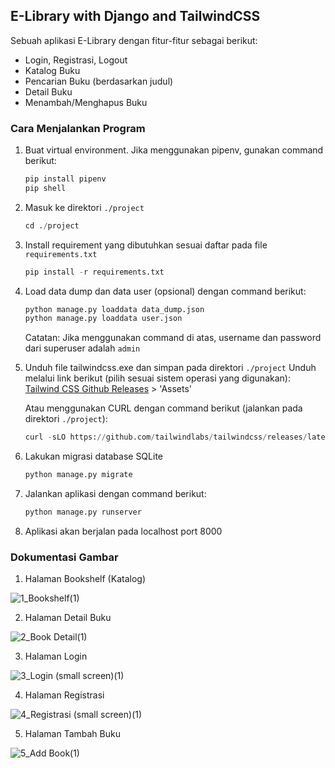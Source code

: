 ## E-Library with Django and TailwindCSS
Sebuah aplikasi E-Library dengan fitur-fitur sebagai berikut:
- Login, Registrasi, Logout
- Katalog Buku
- Pencarian Buku (berdasarkan judul)
- Detail Buku
- Menambah/Menghapus Buku

### Cara Menjalankan Program
1. Buat virtual environment. Jika menggunakan pipenv, gunakan command berikut:
    ```python
    pip install pipenv
    pip shell
    ```

2. Masuk ke direktori `./project`
    ```python
    cd ./project
    ```

3. Install requirement yang dibutuhkan sesuai daftar pada file `requirements.txt`
    ```python
    pip install -r requirements.txt
    ```

4. Load data dump dan data user (opsional) dengan command berikut:
    ```python
    python manage.py loaddata data_dump.json
    python manage.py loaddata user.json
    ```
    Catatan:
    Jika menggunakan command di atas, username dan password dari superuser adalah `admin`

5. Unduh file tailwindcss.exe dan simpan pada direktori `./project`
    Unduh melalui link berikut (pilih sesuai sistem operasi yang digunakan):
    [Tailwind CSS Github Releases](https://github.com/tailwindlabs/tailwindcss/releases/tag/v3.4.1) > 'Assets'

    Atau menggunakan CURL dengan command berikut (jalankan pada direktori `./project`):
    ```python
    curl -sLO https://github.com/tailwindlabs/tailwindcss/releases/latest/download/<the_file_name_for_your_os>

    ```

6. Lakukan migrasi database SQLite
    ```python
    python manage.py migrate
    ```

7. Jalankan aplikasi dengan command berikut:
    ```python
    python manage.py runserver
    ```

8. Aplikasi akan berjalan pada localhost port 8000

### Dokumentasi Gambar
1. Halaman Bookshelf (Katalog)

![1_Bookshelf(1)](https://github.com/user-attachments/assets/4852c521-9c2e-49a7-b52b-0a30344c0f86)


2. Halaman Detail Buku

![2_Book Detail(1)](https://github.com/user-attachments/assets/05fe3084-77ad-446f-9f04-474b77d388cc)


3. Halaman Login

![3_Login (small screen)(1)](https://github.com/user-attachments/assets/6fc28478-047d-4e96-80f9-0a804710007e)


4. Halaman Registrasi

![4_Registrasi (small screen)(1)](https://github.com/user-attachments/assets/075c092d-9f40-41df-9eb3-aa8ca34f7f4f)


5. Halaman Tambah Buku

![5_Add Book(1)](https://github.com/user-attachments/assets/ecd8890f-4ddf-4a3a-9e10-3440f57fb8af)
